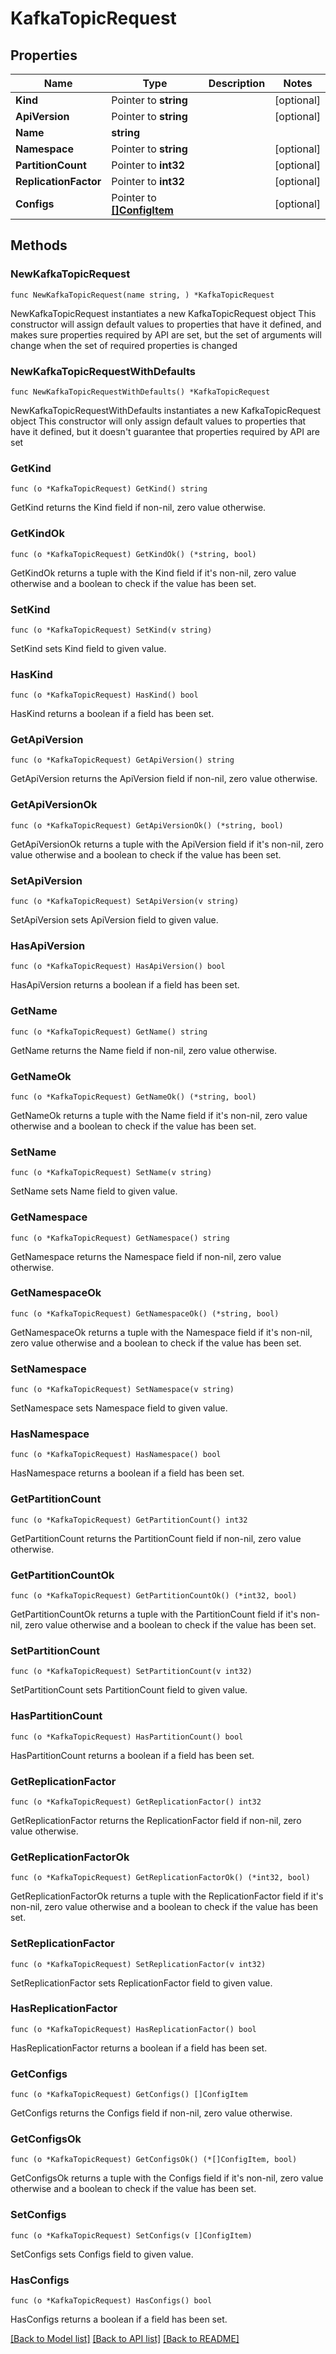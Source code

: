 # KafkaTopicRequest

## Properties

Name | Type | Description | Notes
------------ | ------------- | ------------- | -------------
**Kind** | Pointer to **string** |  | [optional] 
**ApiVersion** | Pointer to **string** |  | [optional] 
**Name** | **string** |  | 
**Namespace** | Pointer to **string** |  | [optional] 
**PartitionCount** | Pointer to **int32** |  | [optional] 
**ReplicationFactor** | Pointer to **int32** |  | [optional] 
**Configs** | Pointer to [**[]ConfigItem**](ConfigItem.md) |  | [optional] 

## Methods

### NewKafkaTopicRequest

`func NewKafkaTopicRequest(name string, ) *KafkaTopicRequest`

NewKafkaTopicRequest instantiates a new KafkaTopicRequest object
This constructor will assign default values to properties that have it defined,
and makes sure properties required by API are set, but the set of arguments
will change when the set of required properties is changed

### NewKafkaTopicRequestWithDefaults

`func NewKafkaTopicRequestWithDefaults() *KafkaTopicRequest`

NewKafkaTopicRequestWithDefaults instantiates a new KafkaTopicRequest object
This constructor will only assign default values to properties that have it defined,
but it doesn't guarantee that properties required by API are set

### GetKind

`func (o *KafkaTopicRequest) GetKind() string`

GetKind returns the Kind field if non-nil, zero value otherwise.

### GetKindOk

`func (o *KafkaTopicRequest) GetKindOk() (*string, bool)`

GetKindOk returns a tuple with the Kind field if it's non-nil, zero value otherwise
and a boolean to check if the value has been set.

### SetKind

`func (o *KafkaTopicRequest) SetKind(v string)`

SetKind sets Kind field to given value.

### HasKind

`func (o *KafkaTopicRequest) HasKind() bool`

HasKind returns a boolean if a field has been set.

### GetApiVersion

`func (o *KafkaTopicRequest) GetApiVersion() string`

GetApiVersion returns the ApiVersion field if non-nil, zero value otherwise.

### GetApiVersionOk

`func (o *KafkaTopicRequest) GetApiVersionOk() (*string, bool)`

GetApiVersionOk returns a tuple with the ApiVersion field if it's non-nil, zero value otherwise
and a boolean to check if the value has been set.

### SetApiVersion

`func (o *KafkaTopicRequest) SetApiVersion(v string)`

SetApiVersion sets ApiVersion field to given value.

### HasApiVersion

`func (o *KafkaTopicRequest) HasApiVersion() bool`

HasApiVersion returns a boolean if a field has been set.

### GetName

`func (o *KafkaTopicRequest) GetName() string`

GetName returns the Name field if non-nil, zero value otherwise.

### GetNameOk

`func (o *KafkaTopicRequest) GetNameOk() (*string, bool)`

GetNameOk returns a tuple with the Name field if it's non-nil, zero value otherwise
and a boolean to check if the value has been set.

### SetName

`func (o *KafkaTopicRequest) SetName(v string)`

SetName sets Name field to given value.


### GetNamespace

`func (o *KafkaTopicRequest) GetNamespace() string`

GetNamespace returns the Namespace field if non-nil, zero value otherwise.

### GetNamespaceOk

`func (o *KafkaTopicRequest) GetNamespaceOk() (*string, bool)`

GetNamespaceOk returns a tuple with the Namespace field if it's non-nil, zero value otherwise
and a boolean to check if the value has been set.

### SetNamespace

`func (o *KafkaTopicRequest) SetNamespace(v string)`

SetNamespace sets Namespace field to given value.

### HasNamespace

`func (o *KafkaTopicRequest) HasNamespace() bool`

HasNamespace returns a boolean if a field has been set.

### GetPartitionCount

`func (o *KafkaTopicRequest) GetPartitionCount() int32`

GetPartitionCount returns the PartitionCount field if non-nil, zero value otherwise.

### GetPartitionCountOk

`func (o *KafkaTopicRequest) GetPartitionCountOk() (*int32, bool)`

GetPartitionCountOk returns a tuple with the PartitionCount field if it's non-nil, zero value otherwise
and a boolean to check if the value has been set.

### SetPartitionCount

`func (o *KafkaTopicRequest) SetPartitionCount(v int32)`

SetPartitionCount sets PartitionCount field to given value.

### HasPartitionCount

`func (o *KafkaTopicRequest) HasPartitionCount() bool`

HasPartitionCount returns a boolean if a field has been set.

### GetReplicationFactor

`func (o *KafkaTopicRequest) GetReplicationFactor() int32`

GetReplicationFactor returns the ReplicationFactor field if non-nil, zero value otherwise.

### GetReplicationFactorOk

`func (o *KafkaTopicRequest) GetReplicationFactorOk() (*int32, bool)`

GetReplicationFactorOk returns a tuple with the ReplicationFactor field if it's non-nil, zero value otherwise
and a boolean to check if the value has been set.

### SetReplicationFactor

`func (o *KafkaTopicRequest) SetReplicationFactor(v int32)`

SetReplicationFactor sets ReplicationFactor field to given value.

### HasReplicationFactor

`func (o *KafkaTopicRequest) HasReplicationFactor() bool`

HasReplicationFactor returns a boolean if a field has been set.

### GetConfigs

`func (o *KafkaTopicRequest) GetConfigs() []ConfigItem`

GetConfigs returns the Configs field if non-nil, zero value otherwise.

### GetConfigsOk

`func (o *KafkaTopicRequest) GetConfigsOk() (*[]ConfigItem, bool)`

GetConfigsOk returns a tuple with the Configs field if it's non-nil, zero value otherwise
and a boolean to check if the value has been set.

### SetConfigs

`func (o *KafkaTopicRequest) SetConfigs(v []ConfigItem)`

SetConfigs sets Configs field to given value.

### HasConfigs

`func (o *KafkaTopicRequest) HasConfigs() bool`

HasConfigs returns a boolean if a field has been set.


[[Back to Model list]](../README.md#documentation-for-models) [[Back to API list]](../README.md#documentation-for-api-endpoints) [[Back to README]](../README.md)



